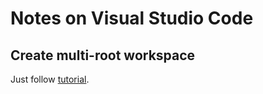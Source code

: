 # Notes on Visual Studio Code

## Create multi-root workspace

Just follow [tutorial](https://code.visualstudio.com/docs/editor/multi-root-workspaces).
